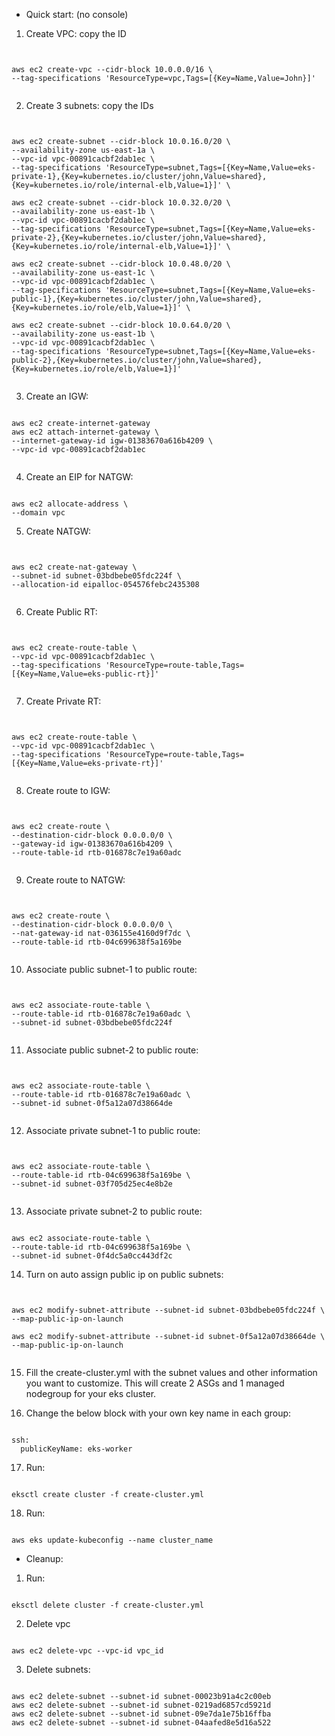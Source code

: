 - Quick start: (no console)

1. Create VPC: copy the ID
<pre><code>

aws ec2 create-vpc --cidr-block 10.0.0.0/16 \
--tag-specifications 'ResourceType=vpc,Tags=[{Key=Name,Value=John}]'

</code></pre>

2. Create 3 subnets: copy the IDs

<pre><code>

aws ec2 create-subnet --cidr-block 10.0.16.0/20 \
--availability-zone us-east-1a \
--vpc-id vpc-00891cacbf2dab1ec \
--tag-specifications 'ResourceType=subnet,Tags=[{Key=Name,Value=eks-private-1},{Key=kubernetes.io/cluster/john,Value=shared},{Key=kubernetes.io/role/internal-elb,Value=1}]' \

aws ec2 create-subnet --cidr-block 10.0.32.0/20 \
--availability-zone us-east-1b \
--vpc-id vpc-00891cacbf2dab1ec \
--tag-specifications 'ResourceType=subnet,Tags=[{Key=Name,Value=eks-private-2},{Key=kubernetes.io/cluster/john,Value=shared},{Key=kubernetes.io/role/internal-elb,Value=1}]' \

aws ec2 create-subnet --cidr-block 10.0.48.0/20 \
--availability-zone us-east-1c \
--vpc-id vpc-00891cacbf2dab1ec \
--tag-specifications 'ResourceType=subnet,Tags=[{Key=Name,Value=eks-public-1},{Key=kubernetes.io/cluster/john,Value=shared},{Key=kubernetes.io/role/elb,Value=1}]' \

aws ec2 create-subnet --cidr-block 10.0.64.0/20 \
--availability-zone us-east-1b \
--vpc-id vpc-00891cacbf2dab1ec \
--tag-specifications 'ResourceType=subnet,Tags=[{Key=Name,Value=eks-public-2},{Key=kubernetes.io/cluster/john,Value=shared},{Key=kubernetes.io/role/elb,Value=1}]'
 
</code></pre>

3. Create an IGW: 
<pre><code>
aws ec2 create-internet-gateway 
aws ec2 attach-internet-gateway \
--internet-gateway-id igw-01383670a616b4209 \
--vpc-id vpc-00891cacbf2dab1ec

</code></pre>

4. Create an EIP for NATGW:
<pre><code>
aws ec2 allocate-address \
--domain vpc
</code></pre>

5. Create NATGW:
<pre><code>

aws ec2 create-nat-gateway \
--subnet-id subnet-03bdbebe05fdc224f \
--allocation-id eipalloc-054576febc2435308

</code></pre>

6. Create Public RT:
<pre><code>

aws ec2 create-route-table \
--vpc-id vpc-00891cacbf2dab1ec \
--tag-specifications 'ResourceType=route-table,Tags=[{Key=Name,Value=eks-public-rt}]'

</code></pre>

7. Create Private RT:
<pre><code>

aws ec2 create-route-table \
--vpc-id vpc-00891cacbf2dab1ec \
--tag-specifications 'ResourceType=route-table,Tags=[{Key=Name,Value=eks-private-rt}]'

</code></pre>

8. Create route to IGW:
<pre><code>

aws ec2 create-route \
--destination-cidr-block 0.0.0.0/0 \
--gateway-id igw-01383670a616b4209 \
--route-table-id rtb-016878c7e19a60adc

</code></pre>

9. Create route to NATGW:
<pre><code>

aws ec2 create-route \
--destination-cidr-block 0.0.0.0/0 \
--nat-gateway-id nat-036155e4160d9f7dc \
--route-table-id rtb-04c699638f5a169be

</code></pre>

10. Associate public subnet-1 to public route:
<pre><code>

aws ec2 associate-route-table \
--route-table-id rtb-016878c7e19a60adc \
--subnet-id subnet-03bdbebe05fdc224f

</code></pre>

11. Associate public subnet-2 to public route:
<pre><code>

aws ec2 associate-route-table \
--route-table-id rtb-016878c7e19a60adc \
--subnet-id subnet-0f5a12a07d38664de

</code></pre>

12. Associate private subnet-1 to public route:
<pre><code>

aws ec2 associate-route-table \
--route-table-id rtb-04c699638f5a169be \
--subnet-id subnet-03f705d25ec4e8b2e

</code></pre>

13. Associate private subnet-2 to public route:
<pre><code>    
aws ec2 associate-route-table \
--route-table-id rtb-04c699638f5a169be \
--subnet-id subnet-0f4dc5a0cc443df2c
</code></pre>

14. Turn on auto assign public ip on public subnets:

<pre><code> 

aws ec2 modify-subnet-attribute --subnet-id subnet-03bdbebe05fdc224f \
--map-public-ip-on-launch

aws ec2 modify-subnet-attribute --subnet-id subnet-0f5a12a07d38664de \
--map-public-ip-on-launch
   
</code></pre>

15. Fill the create-cluster.yml with the subnet values and other information you want to customize.
    This will create 2 ASGs and 1 managed nodegroup for your eks cluster.

16. Change the below block with your own key name in each group:
<pre><code>
ssh:
  publicKeyName: eks-worker
</code></pre>

17. Run: 
<pre><code>
eksctl create cluster -f create-cluster.yml
</code></pre>

18. Run:
<pre><code>
aws eks update-kubeconfig --name cluster_name
</code></pre>


- Cleanup: 

1. Run:
<pre><code>
eksctl delete cluster -f create-cluster.yml
</code></pre>

2. Delete vpc
<pre><code>
aws ec2 delete-vpc --vpc-id vpc_id
</code></pre>

3. Delete subnets:
<pre><code>
aws ec2 delete-subnet --subnet-id subnet-00023b91a4c2c00eb
aws ec2 delete-subnet --subnet-id subnet-0219ad6857cd5921d
aws ec2 delete-subnet --subnet-id subnet-09e7da1e75b16ffba
aws ec2 delete-subnet --subnet-id subnet-04aafed8e5d16a522
</code></pre>

